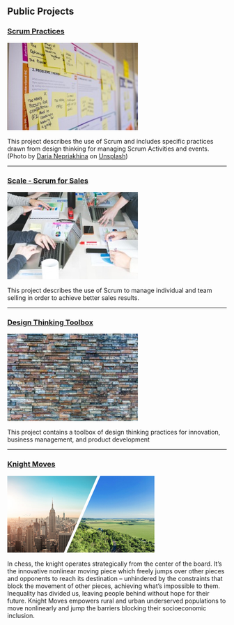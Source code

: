 ## Public Projects
### **[Scrum Practices](https://github.com/200Meters/Scrum-Practices/wiki)**
![Scrum](/assets/daria-nepriakhina-zoCDWPuiRuA-unsplash.jpg)

This project describes the use of Scrum and includes specific practices drawn from design thinking for managing Scrum Activities and events.
(<span>Photo by <a href="https://unsplash.com/@epicantus?utm_source=unsplash&amp;utm_medium=referral&amp;utm_content=creditCopyText">Daria Nepriakhina</a> on <a href="https://unsplash.com/s/photos/agile?utm_source=unsplash&amp;utm_medium=referral&amp;utm_content=creditCopyText">Unsplash</a></span>)
* * *
### **[Scale - Scrum for Sales](https://github.com/200Meters/Sales-Scrum/wiki)**
![Scale](/assets/team-sales-business-meeting.jpg)

This project describes the use of Scrum to manage individual and team selling in order to achieve better sales results.
* * *
### **[Design Thinking Toolbox](https://github.com/200Meters/DesignThinkingToolbox/wiki)**
![design-thinking](/assets/design.jpg)

This project contains a toolbox of design thinking practices for innovation, business management, and product development
* * *
### **[Knight Moves](https://github.com/200Meters/KnightMoves/wiki)**
![urban-rural](/assets/urban-suburban.png)

In chess, the knight operates strategically from the center of the board. It’s the innovative nonlinear moving piece which freely jumps over other pieces and opponents to reach its destination – unhindered by the constraints that block the movement of other pieces, achieving what’s impossible to them. Inequality has divided us, leaving people behind without hope for their future. Knight Moves empowers rural and urban underserved populations to move nonlinearly and jump the barriers blocking their socioeconomic inclusion.
